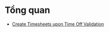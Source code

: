 # Tổng quan

* [Create Timesheets upon Time Off Validation](applications/services/timesheets/overview/time_off.md)
